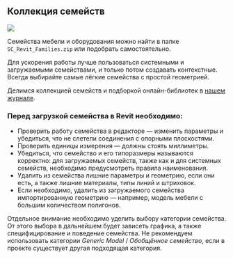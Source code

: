 ## Коллекция семейств

![](/img/RVS_18/1670068427_revit-families-cover.jpg#rounded)

Cемейства мебели и оборудования можно найти в папке `SC_Revit_Families.zip` или подобрать самостоятельно.

Для ускорения работы лучше пользоваться системными и загружаемыми семействами, и только потом создавать контекстные. Всегда выбирайте самые лёгкие семейства с простой геометрией.

Делимся коллекцией семейств и подборкой онлайн-библиотек в [нашем журнале](https://softculture.cc/blog/entries/articles/biblioteka-semeystv-revit).

### Перед загрузкой семейства в Revit необходимо:

- Проверить работу семейства в редакторе — изменить параметры и убедиться, что не слетели соединения с опорными плоскостями.
- Проверить единицы измерения — должны стоять миллиметры.
- Убедиться, что семейство и его типоразмеры называются корректно: для загружаемых семейств, также как и для системных семейств, необходимо предусмотреть правила наименования.
- Удалить из семейства лишние параметры и геометрию, если они есть, а также лишние материалы, типы линий и штриховок.
- Если необходимо, удалить из загружаемого семейства импортированную геометрию — например, модель мебели с большим количеством полигонов.

Отдельное внимание необходимо уделить выбору категории семейства. От этого выбора в дальнейшем будет зависеть графика, а также специфицирование и поведение семейства. Не рекомендуем использовать категории _Generic Model_ / _Обобщённое семейство_, если в проекте существует другая подходящая категория.
